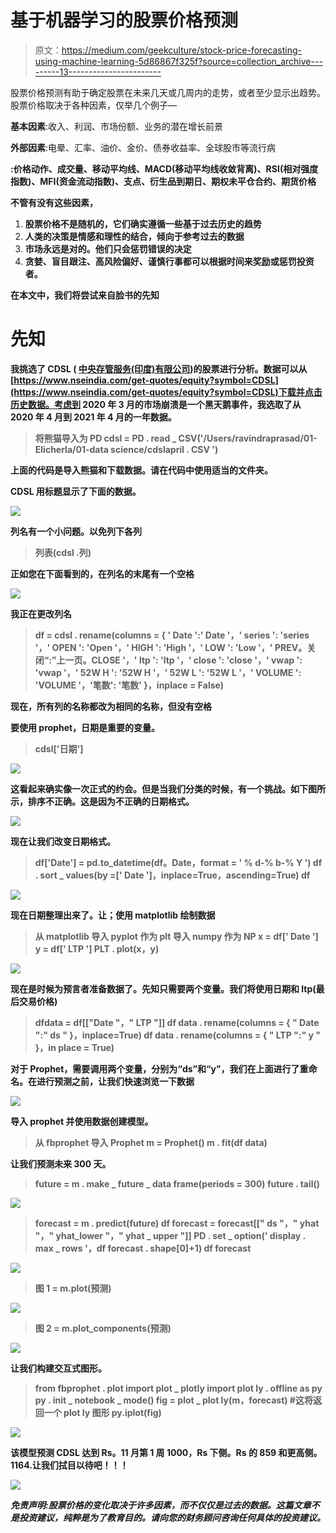 # 基于机器学习的股票价格预测

> 原文：<https://medium.com/geekculture/stock-price-forecasting-using-machine-learning-5d86867f325f?source=collection_archive---------13----------------------->

股票价格预测有助于确定股票在未来几天或几周内的走势，或者至少显示出趋势。股票价格取决于各种因素，仅举几个例子—

**基本因素**:收入、利润、市场份额、业务的潜在增长前景

**外部因素**:电晕、汇率、油价、金价、债券收益率、全球股市等流行病

**:价格动作、成交量、移动平均线、MACD(移动平均线收敛背离)、RSI(相对强度指数)、MFI(资金流动指数)、支点、衍生品到期日、期权未平仓合约、期货价格**

**不管有没有这些因素，**

1.  **股票价格不是随机的，它们确实遵循一些基于过去历史的趋势**
2.  **人类的决策是情感和理性的结合，倾向于参考过去的数据**
3.  **市场永远是对的。他们只会惩罚错误的决定**
4.  **贪婪、盲目跟注、高风险偏好、谨慎行事都可以根据时间来奖励或惩罚投资者。**

**在本文中，我们将尝试来自脸书的先知**

# **先知**

**我挑选了 CDSL ( [中央存管服务(印度)有限公司](https://www.cdslindia.com/#:~:text=CDSL%20%2D%20Central%20Depository%20Services%20(India)%20Limited))的股票进行分析。数据可以从[https://www.nseindia.com/get-quotes/equity?symbol=CDSL](https://www.nseindia.com/get-quotes/equity?symbol=CDSL)下载并点击历史数据。考虑到 2020 年 3 月的市场崩溃是一个黑天鹅事件，我选取了从 2020 年 4 月到 2021 年 4 月的一年数据。**

> **将熊猫导入为 PD
> cdsl = PD . read _ CSV('/Users/ravindraprasad/01-Elicherla/01-data science/cdslapril . CSV ')**

**上面的代码是导入熊猫和下载数据。请在代码中使用适当的文件夹。**

**CDSL 用标题显示了下面的数据。**

**![](img/4d3e043c9a0b0cf3b7f9d87d3e152159.png)**

**列名有一个小问题。以免列下各列**

> **列表(cdsl .列)**

**正如您在下面看到的，在列名的末尾有一个空格**

**![](img/ae77b7702ce3dba0f0a2bd3bc4a315bc.png)**

**我正在更改列名**

> **df = cdsl . rename(columns = { ' Date ':' Date '，' series ': 'series '，' OPEN ': 'Open '，' HIGH ': 'High '，' LOW ': 'Low '，' PREV。关闭“:”上一页。CLOSE '，' ltp ': 'ltp '，' close ': 'close '，' vwap ': 'vwap '，' 52W H ': '52W H '，' 52W L ': '52W L '，' VOLUME ': 'VOLUME '，'笔数': '笔数' }，inplace = False)**

**现在，所有列的名称都改为相同的名称，但没有空格**

**要使用 prophet，日期是重要的变量。**

> **cdsl['日期']**

**![](img/7f26aa05e52abb06d84ece0a85bc3f49.png)**

**这看起来确实像一次正式的约会。但是当我们分类的时候，有一个挑战。如下图所示，排序不正确。这是因为不正确的日期格式。**

**![](img/63918e5a8052db23afb3bb83a2aef5c6.png)**

**现在让我们改变日期格式。**

> **df['Date'] = pd.to_datetime(df。Date，format = ' % d-% b-% Y ')
> df . sort _ values(by =[' Date ']，inplace=True，ascending=True)
> df**

**![](img/084f317f86922ea4aaefd92ed3f2c5de.png)**

**现在日期整理出来了。让；使用 matplotlib 绘制数据**

> **从 matplotlib 导入 pyplot 作为 plt
> 导入 numpy 作为 NP
> x = df[' Date ']
> y = df[' LTP ']
> PLT . plot(x，y)**

**![](img/60372a8352a6b1f09276d4a4a1b82d1f.png)**

**现在是时候为预言者准备数据了。先知只需要两个变量。我们将使用日期和 ltp(最后交易价格)**

> **dfdata = df[["Date "，" LTP "]]
> df data . rename(columns = { " Date ":" ds " }，inplace=True)
> df data . rename(columns = { " LTP ":" y " }，in place = True)**

**对于 Prophet，需要调用两个变量，分别为“ds”和“y”，我们在上面进行了重命名。在进行预测之前，让我们快速浏览一下数据**

**![](img/bcf487a39d99b9c040f1781eb1dacbdf.png)**

**导入 prophet 并使用数据创建模型。**

> **从 fbprophet 导入 Prophet
> m = Prophet()
> m . fit(df data)**

**让我们预测未来 300 天。**

> **future = m . make _ future _ data frame(periods = 300)
> future . tail()**

**![](img/fc6ba9c9b67b19786df9b0e272e42252.png)**

> **forecast = m . predict(future)
> df forecast = forecast[[" ds "，" yhat "，" yhat_lower "，" yhat _ upper "]]
> PD . set _ option(' display . max _ rows '，df forecast . shape[0]+1)
> df forecast**

**![](img/86b7914bfcf3e8e5ce6a6d49b5290d7d.png)**

> **图 1 = m.plot(预测)**

**![](img/05d43f52b25928768701911431cc8140.png)**

> **图 2 = m.plot_components(预测)**

**![](img/036288f23d7f11a6985b57e3b2def9ca.png)**

**让我们构建交互式图形。**

> **from fbprophet . plot import plot _ plotly
> import plot ly . offline as py
> py . init _ notebook _ mode()
> fig = plot _ plot ly(m，forecast) #这将返回一个 plot ly 图形
> py.iplot(fig)**

**![](img/e0e7041cef09f51db97b75845d507eb1.png)**

**该模型预测 CDSL 达到 Rs。11 月第 1 周 1000，Rs 下侧。Rs 的 859 和更高侧。1164.让我们拭目以待吧！！！**

**![](img/26813c8831363b1cba472635fcbe64cf.png)**

***免责声明:股票价格的变化取决于许多因素，而不仅仅是过去的数据。这篇文章不是投资建议，纯粹是为了教育目的。请向您的财务顾问咨询任何具体的投资建议。***